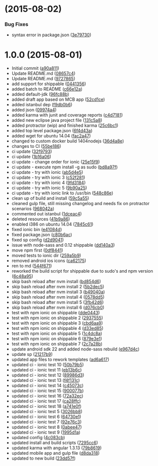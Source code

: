 <a name="1.0.0-1"></a>
#  (2015-08-02)


### Bug Fixes

* syntax error in package.json
 ([3e79730](https://github.com/yafraorg/yafra-mobile/commit/3e79730))


<a name="1.0.0"></a>
# 1.0.0 (2015-08-01)


* Initial commit
 ([a90a811](https://github.com/yafraorg/yafra-mobile/commit/a90a811))
* Update README.md
 ([08657c4](https://github.com/yafraorg/yafra-mobile/commit/08657c4))
* Update README.md
 ([9727865](https://github.com/yafraorg/yafra-mobile/commit/9727865))
* add support for shippable
 ([0441356](https://github.com/yafraorg/yafra-mobile/commit/0441356))
* added batch to README
 ([c66e12a](https://github.com/yafraorg/yafra-mobile/commit/c66e12a))
* added default-jdk
 ([96fc88b](https://github.com/yafraorg/yafra-mobile/commit/96fc88b))
* added draft app based on MCB app
 ([52cd1ce](https://github.com/yafraorg/yafra-mobile/commit/52cd1ce))
* added istanbul dep
 ([f9db0b6](https://github.com/yafraorg/yafra-mobile/commit/f9db0b6))
* added json
 ([09974a4](https://github.com/yafraorg/yafra-mobile/commit/09974a4))
* added karma with junit and coverage reports
 ([c4d7181](https://github.com/yafraorg/yafra-mobile/commit/c4d7181))
* added new eclipse java project file
 ([131c5a8](https://github.com/yafraorg/yafra-mobile/commit/131c5a8))
* added protractor (wip) and finished karma
 ([25c6bc1](https://github.com/yafraorg/yafra-mobile/commit/25c6bc1))
* added top level package.json
 ([6f4d43a](https://github.com/yafraorg/yafra-mobile/commit/6f4d43a))
* added wget for ubuntu 14.04
 ([fac2a47](https://github.com/yafraorg/yafra-mobile/commit/fac2a47))
* changed to custom docker build 1404nodejs
 ([36d4a8e](https://github.com/yafraorg/yafra-mobile/commit/36d4a8e))
* changes to CI
 ([55be186](https://github.com/yafraorg/yafra-mobile/commit/55be186))
* ci update
 ([32f9793](https://github.com/yafraorg/yafra-mobile/commit/32f9793))
* ci update
 ([1b16a06](https://github.com/yafraorg/yafra-mobile/commit/1b16a06))
* ci update - change order for ionic
 ([25e15f9](https://github.com/yafraorg/yafra-mobile/commit/25e15f9))
* ci update - execute npm install -g as sudo
 ([bd8a97f](https://github.com/yafraorg/yafra-mobile/commit/bd8a97f))
* ci update - try with ionic
 ([ab5d4e5](https://github.com/yafraorg/yafra-mobile/commit/ab5d4e5))
* ci update - try with ionic 3
 ([c52f281](https://github.com/yafraorg/yafra-mobile/commit/c52f281))
* ci update - try with ionic 4
 ([9fd3184](https://github.com/yafraorg/yafra-mobile/commit/9fd3184))
* ci update - try with ionic 5
 ([9b90a25](https://github.com/yafraorg/yafra-mobile/commit/9b90a25))
* ci update - try with ionic link to /usr/bin
 ([548c86e](https://github.com/yafraorg/yafra-mobile/commit/548c86e))
* clean up of build and install
 ([59c5a55](https://github.com/yafraorg/yafra-mobile/commit/59c5a55))
* cleaned gulp file, still missing changelog and needs fix on protractor scenarios
 ([968042a](https://github.com/yafraorg/yafra-mobile/commit/968042a))
* commented out istanbul
 ([1dceac4](https://github.com/yafraorg/yafra-mobile/commit/1dceac4))
* deleted resources
 ([41b9a86](https://github.com/yafraorg/yafra-mobile/commit/41b9a86))
* enabled i386 on ubuntu 14.04
 ([7845c61](https://github.com/yafraorg/yafra-mobile/commit/7845c61))
* fixed ionic bin
 ([e41084d](https://github.com/yafraorg/yafra-mobile/commit/e41084d))
* fixed package.json
 ([c80b6ac](https://github.com/yafraorg/yafra-mobile/commit/c80b6ac))
* fixed sp config
 ([d2d9041](https://github.com/yafraorg/yafra-mobile/commit/d2d9041))
* issue with node-sass and 0.12 shippable
 ([dd140a3](https://github.com/yafraorg/yafra-mobile/commit/dd140a3))
* move npm first
 ([0df8441](https://github.com/yafraorg/yafra-mobile/commit/0df8441))
* moved tests to ionic dir
 ([259a5b9](https://github.com/yafraorg/yafra-mobile/commit/259a5b9))
* removed android ios icons
 ([ca62175](https://github.com/yafraorg/yafra-mobile/commit/ca62175))
* ren to md
 ([544f671](https://github.com/yafraorg/yafra-mobile/commit/544f671))
* reworked the build script for shippable due to sudo's and npm version
 ([6c48a95](https://github.com/yafraorg/yafra-mobile/commit/6c48a95))
* skip bash reload after nvm install
 ([bd854d6](https://github.com/yafraorg/yafra-mobile/commit/bd854d6))
* skip bash reload after nvm install 2
 ([5b2dec5](https://github.com/yafraorg/yafra-mobile/commit/5b2dec5))
* skip bash reload after nvm install 3
 ([b49040a](https://github.com/yafraorg/yafra-mobile/commit/b49040a))
* skip bash reload after nvm install 4
 ([0578dd5](https://github.com/yafraorg/yafra-mobile/commit/0578dd5))
* skip bash reload after nvm install 5
 ([3fb42d6](https://github.com/yafraorg/yafra-mobile/commit/3fb42d6))
* skip bash reload after nvm install 6
 ([d076cb0](https://github.com/yafraorg/yafra-mobile/commit/d076cb0))
* test with npm ionic on shippable
 ([dde0443](https://github.com/yafraorg/yafra-mobile/commit/dde0443))
* test with npm ionic on shippable 2
 ([2937555](https://github.com/yafraorg/yafra-mobile/commit/2937555))
* test with npm ionic on shippable 3
 ([cbd6aa9](https://github.com/yafraorg/yafra-mobile/commit/cbd6aa9))
* test with npm ionic on shippable 4
 ([d33ed85](https://github.com/yafraorg/yafra-mobile/commit/d33ed85))
* test with npm ionic on shippable 5
 ([1c4dc8a](https://github.com/yafraorg/yafra-mobile/commit/1c4dc8a))
* test with npm ionic on shippable 6
 ([879e3e1](https://github.com/yafraorg/yafra-mobile/commit/879e3e1))
* test with npm ionic on shippable 7
 ([2c7a28b](https://github.com/yafraorg/yafra-mobile/commit/2c7a28b))
* update android sdk 22 and added node-sass rebuild
 ([e967d4c](https://github.com/yafraorg/yafra-mobile/commit/e967d4c))
* update sp
 ([21217b9](https://github.com/yafraorg/yafra-mobile/commit/21217b9))
* updated app files to rework templates
 ([ad6a617](https://github.com/yafraorg/yafra-mobile/commit/ad6a617))
* updated ci - ionic test 10
 ([50b79b5](https://github.com/yafraorg/yafra-mobile/commit/50b79b5))
* updated ci - ionic test 11
 ([eb13b6c](https://github.com/yafraorg/yafra-mobile/commit/eb13b6c))
* updated ci - ionic test 12
 ([89986d3](https://github.com/yafraorg/yafra-mobile/commit/89986d3))
* updated ci - ionic test 13
 ([f4f131c](https://github.com/yafraorg/yafra-mobile/commit/f4f131c))
* updated ci - ionic test 14
 ([c45073c](https://github.com/yafraorg/yafra-mobile/commit/c45073c))
* updated ci - ionic test 15
 ([900077b](https://github.com/yafraorg/yafra-mobile/commit/900077b))
* updated ci - ionic test 16
 ([72a32ec](https://github.com/yafraorg/yafra-mobile/commit/72a32ec))
* updated ci - ionic test 17
 ([ca28ffc](https://github.com/yafraorg/yafra-mobile/commit/ca28ffc))
* updated ci - ionic test 18
 ([a741e0f](https://github.com/yafraorg/yafra-mobile/commit/a741e0f))
* updated ci - ionic test 5
 ([3026bb8](https://github.com/yafraorg/yafra-mobile/commit/3026bb8))
* updated ci - ionic test 6
 ([64730e1](https://github.com/yafraorg/yafra-mobile/commit/64730e1))
* updated ci - ionic test 7
 ([92e76c3](https://github.com/yafraorg/yafra-mobile/commit/92e76c3))
* updated ci - ionic test 8
 ([0abee47](https://github.com/yafraorg/yafra-mobile/commit/0abee47))
* updated ci - ionic test 9
 ([1995d1a](https://github.com/yafraorg/yafra-mobile/commit/1995d1a))
* updated config
 ([4c083cb](https://github.com/yafraorg/yafra-mobile/commit/4c083cb))
* updated install and build scripts
 ([7295cc6](https://github.com/yafraorg/yafra-mobile/commit/7295cc6))
* updated karma with angular 1.3.13
 ([79b8619](https://github.com/yafraorg/yafra-mobile/commit/79b8619))
* updated mobile app and gulp file
 ([d8da318](https://github.com/yafraorg/yafra-mobile/commit/d8da318))
* updated to new build
 ([23dd57f](https://github.com/yafraorg/yafra-mobile/commit/23dd57f))



